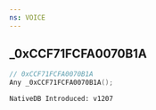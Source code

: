 ```yaml
---
ns: VOICE
---
```

## _0xCCF71FCFA0070B1A

```c
// 0xCCF71FCFA0070B1A
Any _0xCCF71FCFA0070B1A();
```

```
NativeDB Introduced: v1207
```


